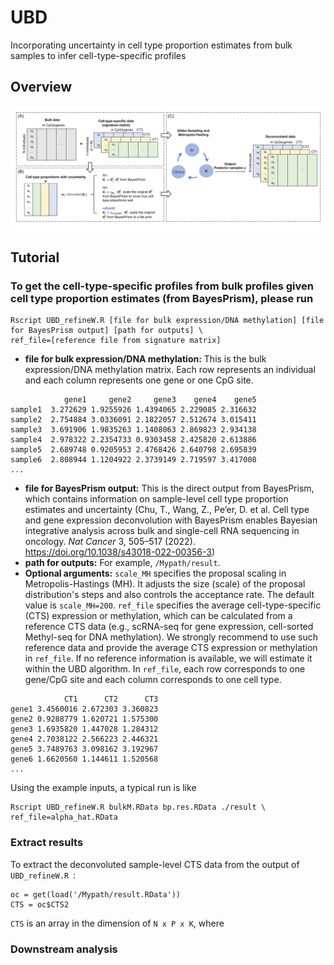 # UBD
Incorporating uncertainty in cell type proportion estimates from bulk samples to infer cell-type-specific profiles

## Overview
<img src="img/UBD.png">


## Tutorial
### To get the cell-type-specific profiles from bulk profiles given cell type proportion estimates (from BayesPrism), please run 
```
Rscript UBD_refineW.R [file for bulk expression/DNA methylation] [file for BayesPrism output] [path for outputs] \
ref_file=[reference file from signature matrix]
```
- **file for bulk expression/DNA methylation:** This is the bulk expression/DNA methylation matrix. Each row represents an individual and each column represents one gene or one CpG site.
```
            gene1     gene2     gene3    gene4    gene5
sample1  3.272629 1.9255926 1.4394065 2.229085 2.316632
sample2  2.754884 3.0336091 2.1822057 2.512674 3.015411
sample3  3.691906 1.9835263 1.1408063 2.869823 2.934138
sample4  2.978322 2.2354733 0.9303458 2.425820 2.613886
sample5  2.689748 0.9205953 2.4768426 2.640798 2.695839
sample6  2.808944 1.1204922 2.3739149 2.719597 3.417008
...
```
- **file for BayesPrism output:** This is the direct output from BayesPrism, which contains information on sample-level cell type proportion estimates and uncertainty (Chu, T., Wang, Z., Pe’er, D. et al. Cell type and gene expression deconvolution with BayesPrism enables Bayesian integrative analysis across bulk and single-cell RNA sequencing in oncology. *Nat Cancer* 3, 505–517 (2022). https://doi.org/10.1038/s43018-022-00356-3)
- **path for outputs:** For example, `/Mypath/result`.
- **Optional arguments:** `scale_MH` specifies the proposal scaling in Metropolis-Hastings (MH). It adjusts the size (scale) of the proposal distribution's steps and also controls the acceptance rate. The default value is `scale_MH=200`. `ref_file` specifies the average cell-type-specific (CTS) expression or methylation, which can be calculated from a reference CTS data (e.g., scRNA-seq for gene expression, cell-sorted Methyl-seq for DNA methylation). We strongly recommend to use such reference data and provide the average CTS expression or methylation in `ref_file`. If no reference information is available, we will estimate it within the UBD algorithm. In `ref_file`, each row corresponds to one gene/CpG site and each column corresponds to one cell type.
```
            CT1      CT2      CT3
gene1 3.4560016 2.672303 3.360823
gene2 0.9288779 1.620721 1.575300
gene3 1.6935820 1.447028 1.284312
gene4 2.7038122 2.566223 2.446321
gene5 3.7489763 3.098162 3.192967
gene6 1.6620560 1.144611 1.520568
...
```

Using the example inputs, a typical run is like
```
Rscript UBD_refineW.R bulkM.RData bp.res.RData ./result \
ref_file=alpha_hat.RData 
```

### Extract results
To extract the deconvoluted sample-level CTS data from the output of `UBD_refineW.R `:
```
oc = get(load('/Mypath/result.RData'))
CTS = oc$CTS2
```
`CTS` is an array in the dimension of `N x P x K`, where 

### Downstream analysis
